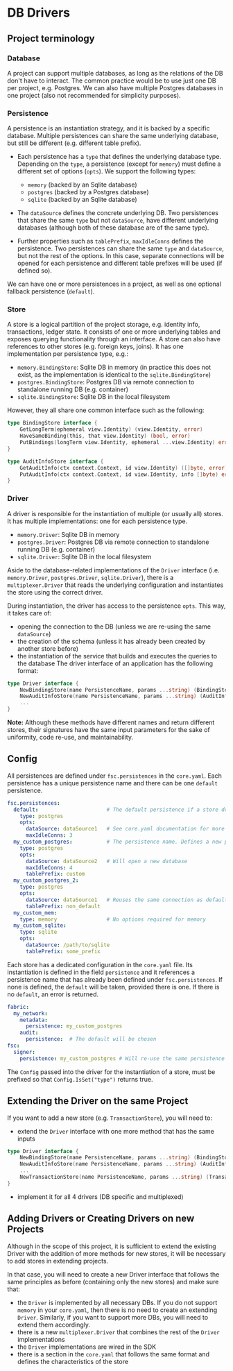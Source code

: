 # DB Drivers

## Project terminology

### Database
A project can support multiple databases, as long as the relations of the DB don't have to interact. The common practice would be to use just one DB per project, e.g. Postgres. We can also have multiple Postgres databases in one project (also not recommended for simplicity purposes). 

### Persistence
A persistence is an instantiation strategy, and it is backed by a specific database.
Multiple persistences can share the same underlying database, but still be different (e.g. different table prefix).

* Each persistence has a `type` that defines the underlying database type.
Depending on the `type`, a persistence (except for `memory`) must define a different set of options (`opts`).
We support the following types:
  * `memory` (backed by an Sqlite database)
  * `postgres` (backed by a Postgres database)
  * `sqlite` (backed by an Sqlite database)

* The `dataSource` defines the concrete underlying DB.
Two persistences that share the same `type` but not `dataSource`, have different underlying databases (although both of these database are of the same type).

* Further properties such as `tablePrefix`, `maxIdleConns` defines the persistence.
Two persistences can share the same `type` and `dataSource`, but not the rest of the options.
In this case, separate connections will be opened for each persistence and different table prefixes will be used (if defined so).

We can have one or more persistences in a project, as well as one optional fallback persistence (`default`).

### Store
A store is a logical partition of the project storage, e.g. identity info, transactions, ledger state.
It consists of one or more underlying tables and exposes querying functionality through an interface.
A store can also have references to other stores (e.g. foreign keys, joins).
It has one implementation per persistence type, e.g.:
* `memory.BindingStore`: Sqlite DB in memory (in practice this does not exist, as the implementation is identical to the `sqlite.BindingStore`)
* `postgres.BindingStore`: Postgres DB via remote connection to standalone running DB (e.g. container)
* `sqlite.BindingStore`: Sqlite DB in the local filesystem

However, they all share one common interface such as the following:

```go
type BindingStore interface {
    GetLongTerm(ephemeral view.Identity) (view.Identity, error)
    HaveSameBinding(this, that view.Identity) (bool, error)
    PutBindings(longTerm view.Identity, ephemeral ...view.Identity) error
}

type AuditInfoStore interface {
    GetAuditInfo(ctx context.Context, id view.Identity) ([]byte, error)
    PutAuditInfo(ctx context.Context, id view.Identity, info []byte) error
}
```

### Driver
A driver is responsible for the instantiation of multiple (or usually all) stores.
It has multiple implementations: one for each persistence type.
* `memory.Driver`: Sqlite DB in memory
* `postgres.Driver`: Postgres DB via remote connection to standalone running DB (e.g. container)
* `sqlite.Driver`: Sqlite DB in the local filesystem

Aside to the database-related implementations of the `Driver` interface (i.e. `memory.Driver`, `postgres.Driver`, `sqlite.Driver`), there is a `multiplexer.Driver` that reads the underlying configuration and instantiates the store using the correct driver.

During instantiation, the driver has access to the persistence `opts`.
This way, it takes care of:
* opening the connection to the DB (unless we are re-using the same `dataSource`)
* the creation of the schema (unless it has already been created by another store before)
* the instantiation of the service that builds and executes the queries to the database
The driver interface of an application has the following format:

```go
type Driver interface {
    NewBindingStore(name PersistenceName, params ...string) (BindingStore, error)
    NewAuditInfoStore(name PersistenceName, params ...string) (AuditInfoStore, error)
	...
}
```

**Note:** Although these methods have different names and return different stores, their signatures have the same input parameters for the sake of uniformity, code re-use, and maintainability.


## Config

All persistences are defined under `fsc.persistences` in the `core.yaml`. Each persistence has a unique persistence name and there can be one `default` persistence.

```yaml
fsc.persistences:
  default:                      # The default persistence if a store doesn't choose explicitly one
    type: postgres
    opts:
      dataSource: dataSource1   # See core.yaml documentation for more details
      maxIdleConns: 3
  my_custom_postgres:           # The persistence name. Defines a new postgres-based persistence
    type: postgres
    opts:
      dataSource: dataSource2   # Will open a new database
      maxIdleConns: 4
      tablePrefix: custom
  my_custom_postgres_2:
    type: postgres
    opts:
      dataSource: dataSource1   # Reuses the same connection as default, but opens a new connection
      tablePrefix: non_default
  my_custom_mem:
    type: memory                # No options required for memory
  my_custom_sqlite:
    type: sqlite
    opts:
      dataSource: /path/to/sqlite
      tablePrefix: some_prefix
```

Each store has a dedicated configuration in the `core.yaml` file.
Its instantiation is defined in the field `persistence` and it references a persistence name that has already been defined under `fsc.persistences`.
If none is defined, the `default` will be taken, provided there is one.
If there is no `default`, an error is returned.

```yaml
fabric:
  my_network:
    metadata:
      persistence: my_custom_postgres
    audit:
      persistence:  # The default will be chosen
fsc:
  signer:
    persistence: my_custom_postgres # Will re-use the same persistence
```

The `Config` passed into the driver for the instantiation of a store, must be prefixed so that `Config.IsSet("type")` returns true.

## Extending the Driver on the same Project

If you want to add a new store (e.g. `TransactionStore`), you will need to:
* extend the `Driver` interface with one more method that has the same inputs
```go
type Driver interface {
    NewBindingStore(name PersistenceName, params ...string) (BindingStore, error)
    NewAuditInfoStore(name PersistenceName, params ...string) (AuditInfoStore, error)
    ...
	NewTransactionStore(name PersistenceName, params ...string) (TransactionStore, error)
}
```
* implement it for all 4 drivers (DB specific and multiplexed)

## Adding Drivers or Creating Drivers on new Projects

Although in the scope of this project, it is sufficient to extend the existing Driver with the addition of more methods for new stores, it will be necessary to add stores in extending projects.

In that case, you will need to create a new Driver interface that follows the same principles as before (containing only the new stores) and make sure that:
* the `Driver` is implemented by all necessary DBs. If you do not support `memory` in your `core.yaml`, then there is no need to create an extending `Driver`. Similarly, if you want to support more DBs, you will need to extend them accordingly.
* there is a new `multiplexer.Driver` that combines the rest of the `Driver` implementations
* the `Driver` implementations are wired in the SDK
* there is a section in the `core.yaml` that follows the same format and defines the characteristics of the store